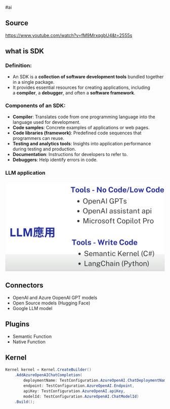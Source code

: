 #ai 


## Source
https://www.youtube.com/watch?v=fM9MrxqgbU4&t=2555s

## what is SDK
###  **Definition**:
- An SDK is a **collection of software development tools** bundled together in a single package.
- It provides essential resources for creating applications, including a **compiler**, a **debugger**, and often a **software framework**.
### **Components of an SDK**:
- **Compiler**: Translates code from one programming language into the language used for development.
- **Code samples**: Concrete examples of applications or web pages.
- **Code libraries (framework)**: Predefined code sequences that programmers can reuse.
- **Testing and analytics tools**: Insights into application performance during testing and production.
- **Documentation**: Instructions for developers to refer to.
- **Debuggers**: Help identify errors in code.
### LLM application

![](Pasted%20image%2020240331223914.png)

## Connectors
- OpenAI and Azure OopenAI GPT models
- Open Source models (Hugging Face)
- Google LLM model
## Plugins
- Semantic Function
- Native Function

## Kernel
```csharp
Kernel kernel = Kernel.CreateBuilder()
	.AddAzureOpenAIChatCompletion(
		deploymentName: TestConfiguration.AzureOpenAI.ChatDeploymentName,
		endpoint: TestConfiguration.AzureOpenAI.Endpoint,
		apiKey: TestConfiguration.AzureOpenAI.apiKey,
		modelId: TestConfiguration.AzureOpenAI.ChatModelId)
	.Build();
```